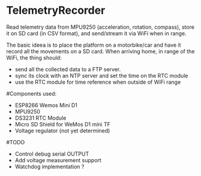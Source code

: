 # TelemetryRecorder


Read telemetry data from MPU9250 (acceleration, rotation, compass), store it on SD card (in CSV format), and send/stream it via WiFi when in range.

The basic ideea is to place the platform on a motorbike/car and have it record all the movements on a SD card. When arriving home, in range of the WiFi, the thing should:
- send all the collected data to a FTP server.
- sync its clock with an NTP server and set the time on the RTC module
- use the RTC module for time reference when outside of WiFi range

#Components used:
- ESP8266 Wemos Mini D1
- MPU9250
- DS3231 RTC Module
- Micro SD Shield for WeMos D1 mini TF
- Voltage regulator (not yet determined)

#TODO
- Control debug serial OUTPUT
- Add voltage measurement support
- Watchdog implementation ?
